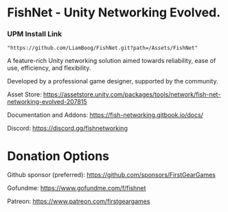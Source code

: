 # FishNet - Unity Networking Evolved.

### UPM Install Link

```
"https://github.com/LiamBoog/FishNet.git?path=/Assets/FishNet"
```

A feature-rich Unity networking solution aimed towards reliability, ease of use, efficiency, and flexibility.

Developed by a professional game designer, supported by the community.

Asset Store: https://assetstore.unity.com/packages/tools/network/fish-net-networking-evolved-207815

Documentation and Addons: https://fish-networking.gitbook.io/docs/

Discord: https://discord.gg/fishnetworking


# Donation Options

  Github sponsor (preferred): https://github.com/sponsors/FirstGearGames

  Gofundme: https://www.gofundme.com/f/fishnet
  
  Patreon: https://www.patreon.com/firstgeargames
